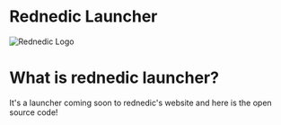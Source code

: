 # Rednedic Launcher
![Rednedic Logo](https://github.com/Rednedic/readme/blob/main/Rednedic_Logo.png)

# What is rednedic launcher?
It's a launcher coming soon to rednedic's website and here is the open source code!
